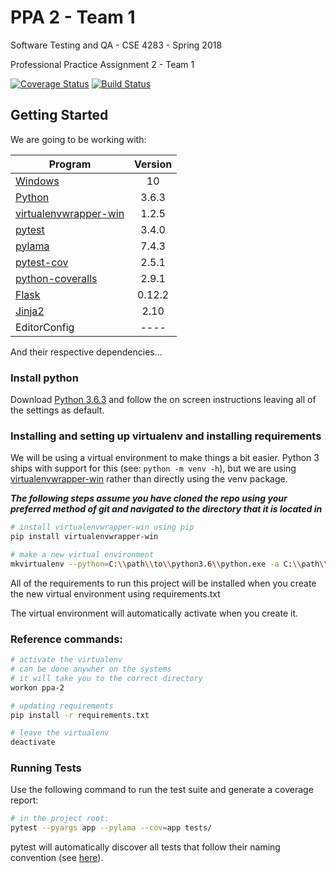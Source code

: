 # PPA 2 - Team 1

Software Testing and QA - CSE 4283 - Spring 2018

Professional Practice Assignment 2 - Team 1

[![Coverage Status](https://coveralls.io/repos/github/drbyron-github-classroom/ppa-2-sw-testing-qa-spring-2018-team-1/badge.svg)](https://coveralls.io/github/drbyron-github-classroom/ppa-2-sw-testing-qa-spring-2018-team-1)
[![Build Status](https://travis-ci.org/drbyron-github-classroom/ppa-2-sw-testing-qa-spring-2018-team-1.svg?branch=master)](https://travis-ci.org/drbyron-github-classroom/ppa-2-sw-testing-qa-spring-2018-team-1)

## Getting Started
We are going to be working with:

| Program                                                                     | Version |
| --------------------------------------------------------------------------- | :-----: |
| [Windows](https://www.microsoft.com/en-us/software-download/windows10)      | 10      |
| [Python](https://www.python.org/)                                           | 3.6.3   |
| [virtualenvwrapper-win](https://pypi.python.org/pypi/virtualenvwrapper-win) | 1.2.5   |
| [pytest](https://docs.pytest.org/en/latest/)                                | 3.4.0   |
| [pylama](https://github.com/klen/pylama)									  | 7.4.3   |
| [pytest-cov](https://pypi.python.org/pypi/pytest-cov)						  | 2.5.1   |
| [python-coveralls](https://pypi.org/project/python-coveralls/)			  | 2.9.1   |
| [Flask](http://flask.pocoo.org/)											  | 0.12.2  |
| [Jinja2](http://jinja.pocoo.org/docs/2.10/)								  | 2.10    |
| EditorConfig																  | ----    |

And their respective dependencies...

### Install python
Download [Python 3.6.3](https://www.python.org/downloads/release/python-363/) and follow
the on screen instructions leaving all of the settings as default.

### Installing and setting up virtualenv and installing requirements
We will be using a virtual environment to make things a bit easier.  Python 3 ships with
support for this (see: `python -m venv -h`), but we are using
[virtualenvwrapper-win](https://pypi.python.org/pypi/virtualenvwrapper-win) rather than
directly using the venv package.


**_The following steps assume you have cloned the repo using your preferred method of git
and navigated to the directory that it is located in_**

``` bash
# install virtualenvwrapper-win using pip
pip install virtualenvwrapper-win

# make a new virtual environment
mkvirtualenv --python=C:\\path\\to\\python3.6\\python.exe -a C:\\path\\to\\ppa-2-sw-testing-qa-spring-2018-team-1 -r requirements.txt ppa-2

```

All of the requirements to run this project will be installed when you create the new virtual
environment using requirements.txt

The virtual environment will automatically activate when you create it.

### Reference commands:
``` bash
# activate the virtualenv
# can be done anywher on the systems
# it will take you to the correct directory
workon ppa-2

# updating requirements
pip install -r requirements.txt

# leave the virtualenv
deactivate
```

### Running Tests

Use the following command to run the test suite and generate a coverage report:

``` bash
# in the project root:
pytest --pyargs app --pylama --cov=app tests/
```

pytest will automatically discover all tests that follow their naming convention
(see [here](https://docs.pytest.org/en/latest/goodpractices.html#test-discovery)).
